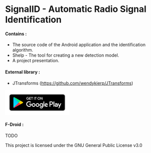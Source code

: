 # SignalID - Automatic Radio Signal Identification

#### Contains :  
- The source code of the Android application and the identification algorithm.  
- Shelp - The tool for creating a new detection model.  
- A project presentation.

#### External library :  
- JTransforms (https://github.com/wendykierp/JTransforms)  

<a href="https://play.google.com/store/apps/details?id=com.tortillum.signalid"><img alt="Get it on Google Play" height="80" src="/docs/imgs/badge_googleplay.png"></a>

#### F-Droid :  
TODO

This project is licensed under the GNU General Public License v3.0
